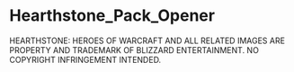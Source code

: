 # Hearthstone_Pack_Opener

HEARTHSTONE: HEROES OF WARCRAFT AND ALL RELATED IMAGES ARE PROPERTY AND TRADEMARK OF BLIZZARD ENTERTAINMENT. NO COPYRIGHT INFRINGEMENT INTENDED.
